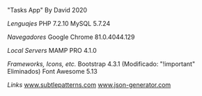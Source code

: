 "Tasks App" By David 2020

*Lenguajes*
PHP 7.2.10
MySQL 5.7.24

*Navegadores*
Google Chrome 81.0.4044.129

*Local Servers*
MAMP PRO 4.1.0

*Frameworks, Icons, etc.*
Bootstrap 4.3.1 (Modificado: "!important" Eliminados)
Font Awesome 5.13

*Links*
www.subtlepatterns.com
www.json-generator.com

